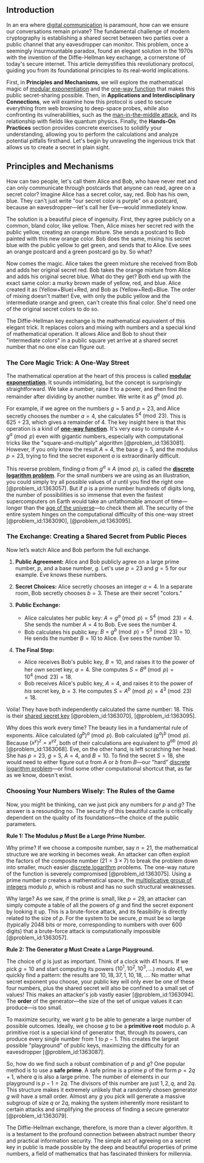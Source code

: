 ## Introduction
In an era where [digital communication](@article_id:274992) is paramount, how can we ensure our conversations remain private? The fundamental challenge of modern cryptography is establishing a shared secret between two parties over a public channel that any eavesdropper can monitor. This problem, once a seemingly insurmountable paradox, found an elegant solution in the 1970s with the invention of the Diffie-Hellman key exchange, a cornerstone of today's secure internet. This article demystifies this revolutionary protocol, guiding you from its foundational principles to its real-world implications.

First, in **Principles and Mechanisms**, we will explore the mathematical magic of [modular exponentiation](@article_id:146245) and the [one-way function](@article_id:267048) that makes this public secret-sharing possible. Then, in **Applications and Interdisciplinary Connections**, we will examine how this protocol is used to secure everything from web browsing to deep-space probes, while also confronting its vulnerabilities, such as the [man-in-the-middle attack](@article_id:274439), and its relationship with fields like quantum physics. Finally, the **Hands-On Practices** section provides concrete exercises to solidify your understanding, allowing you to perform the calculations and analyze potential pitfalls firsthand. Let's begin by unraveling the ingenious trick that allows us to create a secret in plain sight.

## Principles and Mechanisms

How can two people, let's call them Alice and Bob, who have never met and can only communicate through postcards that anyone can read, agree on a secret color? Imagine Alice has a secret color, say, red. Bob has his own, blue. They can't just write "our secret color is purple" on a postcard, because an eavesdropper—let's call her Eve—would immediately know.

The solution is a beautiful piece of ingenuity. First, they agree publicly on a common, bland color, like yellow. Then, Alice mixes her secret red with the public yellow, creating an orange mixture. She sends a postcard to Bob painted with this new orange color. Bob does the same, mixing his secret blue with the public yellow to get green, and sends that to Alice. Eve sees an orange postcard and a green postcard go by. So what?

Now comes the magic. Alice takes the green mixture she received from Bob and adds her original secret red. Bob takes the orange mixture from Alice and adds his original secret blue. What do they get? Both end up with the exact same color: a murky brown made of yellow, red, and blue. Alice created it as (Yellow+Blue)+Red, and Bob as (Yellow+Red)+Blue. The order of mixing doesn't matter! Eve, with only the public yellow and the intermediate orange and green, can't create this final color. She'd need one of the original secret colors to do so.

The Diffie-Hellman key exchange is the mathematical equivalent of this elegant trick. It replaces colors and mixing with numbers and a special kind of mathematical operation. It allows Alice and Bob to shout their "intermediate colors" in a public square yet arrive at a shared secret number that no one else can figure out.

### The Core Magic Trick: A One-Way Street

The mathematical operation at the heart of this process is called **[modular exponentiation](@article_id:146245)**. It sounds intimidating, but the concept is surprisingly straightforward. We take a number, raise it to a power, and then find the remainder after dividing by another number. We write it as $g^a \pmod p$.

For example, if we agree on the numbers $g=5$ and $p=23$, and Alice secretly chooses the number $a=4$, she calculates $5^4 \pmod{23}$. This is $625 \div 23$, which gives a remainder of $4$. The key insight here is that this operation is a kind of **[one-way function](@article_id:267048)**. It's very easy to compute $A = g^a \pmod p$ even with gigantic numbers, especially with computational tricks like the "square-and-multiply" algorithm [@problem_id:1363081]. However, if you only know the result $A=4$, the base $g=5$, and the modulus $p=23$, trying to find the secret exponent $a$ is extraordinarily difficult.

This reverse problem, finding $a$ from $g^a \equiv A \pmod p$, is called the **[discrete logarithm problem](@article_id:144044)**. For the small numbers we are using as an illustration, you could simply try all possible values of $a$ until you find the right one [@problem_id:1363057]. But if $p$ is a prime number hundreds of digits long, the number of possibilities is so immense that even the fastest supercomputers on Earth would take an unfathomable amount of time—longer than the [age of the universe](@article_id:159300)—to check them all. The security of the entire system hinges on the computational difficulty of this one-way street [@problem_id:1363090], [@problem_id:1363095].

### The Exchange: Creating a Shared Secret from Public Pieces

Now let’s watch Alice and Bob perform the full exchange.

1.  **Public Agreement:** Alice and Bob publicly agree on a large prime number, $p$, and a base number, $g$. Let's use $p=23$ and $g=5$ for our example. Eve knows these numbers.

2.  **Secret Choices:** Alice secretly chooses an integer $a=4$. In a separate room, Bob secretly chooses $b=3$. These are their secret "colors."

3.  **Public Exchange:**
    - Alice calculates her public key: $A = g^a \pmod p = 5^4 \pmod{23} = 4$. She sends the number $A=4$ to Bob. Eve sees the number 4.
    - Bob calculates his public key: $B = g^b \pmod p = 5^3 \pmod{23} = 10$. He sends the number $B=10$ to Alice. Eve sees the number 10.

4.  **The Final Step:**
    - Alice receives Bob's public key, $B=10$, and raises it to the power of her *own* secret key, $a=4$. She computes $S = B^a \pmod p = 10^4 \pmod{23} = 18$.
    - Bob receives Alice's public key, $A=4$, and raises it to the power of *his* secret key, $b=3$. He computes $S = A^b \pmod p = 4^3 \pmod{23} = 18$.

Voila! They have both independently calculated the same number: 18. This is their [shared secret key](@article_id:260970) [@problem_id:1363070], [@problem_id:1363095].

Why does this work every time? The beauty lies in a fundamental rule of exponents. Alice calculated $(g^b)^a \pmod p$. Bob calculated $(g^a)^b \pmod p$. Because $(x^y)^z = x^{yz}$, both of their calculations are equivalent to $g^{ab} \pmod p$ [@problem_id:1363068]. Eve, on the other hand, is left scratching her head. She has $p=23$, $g=5$, $A=4$, and $B=10$. To find the secret $S=18$, she would need to either figure out $a$ from $A$ or $b$ from $B$—our "hard" [discrete logarithm problem](@article_id:144044)—or find some other computational shortcut that, as far as we know, doesn't exist.

### Choosing Your Numbers Wisely: The Rules of the Game

Now, you might be thinking, can we just pick any numbers for $p$ and $g$? The answer is a resounding no. The security of this beautiful castle is critically dependent on the quality of its foundations—the choice of the public parameters.

**Rule 1: The Modulus $p$ Must Be a Large Prime Number.**

Why prime? If we choose a composite number, say $n=21$, the mathematical structure we are working in becomes weak. An attacker can often exploit the factors of the composite number ($21=3 \times 7$) to break the problem down into smaller, much easier [discrete logarithm](@article_id:265702) problems. The one-way nature of the function is severely compromised [@problem_id:1363075]. Using a prime number $p$ creates a mathematical space, the [multiplicative group of integers](@article_id:637152) modulo $p$, which is robust and has no such structural weaknesses.

Why large? As we saw, if the prime is small, like $p=29$, an attacker can simply compute a table of all the powers of $g$ and find the secret exponent by looking it up. This is a brute-force attack, and its feasibility is directly related to the size of $p$. For the system to be secure, $p$ must be so large (typically 2048 bits or more, corresponding to numbers with over 600 digits) that a brute-force attack is computationally impossible [@problem_id:1363057].

**Rule 2: The Generator $g$ Must Create a Large Playground.**

The choice of $g$ is just as important. Think of a clock with 41 hours. If we pick $g=10$ and start computing its powers ($10^1, 10^2, 10^3, \dots$) modulo 41, we quickly find a pattern: the results are $10, 18, 37, 1, 10, 18, \dots$. No matter what secret exponent you choose, your public key will only ever be one of these four numbers, plus the shared secret will also be confined to a small set of values! This makes an attacker's job vastly easier [@problem_id:1363094]. The **order** of the generator—the size of the set of unique values it can produce—is too small.

To maximize security, we want $g$ to be able to generate a large number of possible outcomes. Ideally, we choose $g$ to be a **primitive root** modulo $p$. A primitive root is a special kind of generator that, through its powers, can produce every single number from $1$ to $p-1$. This creates the largest possible "playground" of public keys, maximizing the difficulty for an eavesdropper [@problem_id:1363087].

So, how do we find such a robust combination of $p$ and $g$? One popular method is to use a **safe prime**. A safe prime is a prime $p$ of the form $p=2q+1$, where $q$ is also a large prime. The number of elements in our playground is $p-1 = 2q$. The divisors of this number are just $1, 2, q,$ and $2q$. This structure makes it extremely unlikely that a randomly chosen generator $g$ will have a small order. Almost any $g$ you pick will generate a massive subgroup of size $q$ or $2q$, making the system inherently more resistant to certain attacks and simplifying the process of finding a secure generator [@problem_id:1363079].

The Diffie-Hellman exchange, therefore, is more than a clever algorithm. It is a testament to the profound connection between abstract number theory and practical information security. The simple act of agreeing on a secret key in public is made possible by the deep and beautiful properties of prime numbers, a field of mathematics that has fascinated thinkers for millennia.